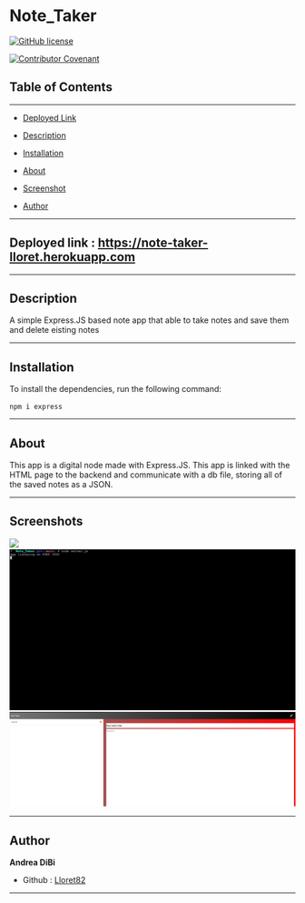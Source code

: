 # Note_Taker

[![GitHub license](https://img.shields.io/badge/Repository-GitHub-orange.svg)](https://github.com/gidmp/)

[![Contributor Covenant](https://img.shields.io/badge/Contributor%20Covenant-v2.0%20adopted-ff69b4.svg)](code_of_conduct.md) 


## Table of Contents 
------

* [Deployed Link](#deployed)

* [Description](#description)

* [Installation](#installation)

* [About](#about)

* [Screenshot](#screenshots)

* [Author](#author)

------

## Deployed link :  https://note-taker-lloret.herokuapp.com

------

## Description



A simple Express.JS based note app that able to take notes and save them and delete eisting notes 

------

## Installation



To install the dependencies, run the following command:

```
npm i express

```

------

## About



This app is a  digital node made with Express.JS. This app is linked with the HTML page to the backend and communicate with a db file, storing all of the saved notes as a JSON.

------

## Screenshots

![](s1.png)
![](s2.png)
![](s3.png)

------

## Author



**Andrea DiBi**

* Github : [Lloret82](https://github.com/lloret82/)

------